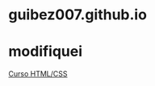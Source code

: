 # guibez007.github.io

<h1>modifiquei</h1>

<a href="https://guibez007.github.io/HTML-CSS-Training/">Curso HTML/CSS</a>

